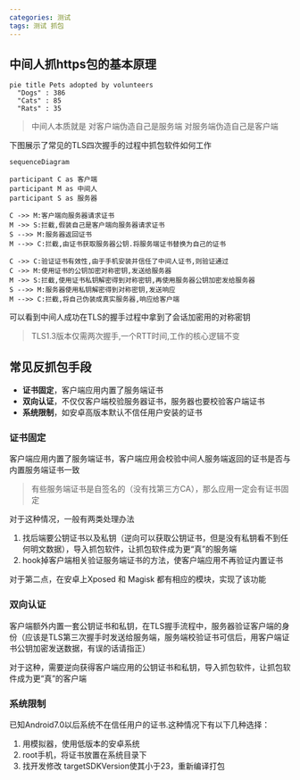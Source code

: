 ```yaml
---
categories: 测试
tags: 测试 抓包
---
```


## 中间人抓https包的基本原理

```mermaid!
pie title Pets adopted by volunteers
  "Dogs" : 386
  "Cats" : 85
  "Rats" : 35
```

>中间人本质就是
对客户端伪造自己是服务端
对服务端伪造自己是客户端

下图展示了常见的TLS四次握手的过程中抓包软件如何工作

```mermaid!
sequenceDiagram

participant C as 客户端
participant M as 中间人
participant S as 服务器

C ->> M:客户端向服务器请求证书
M ->> S:拦截,假装自己是客户端向服务器请求证书
S -->> M:服务器返回证书
M -->> C:拦截,由证书获取服务器公钥.将服务端证书替换为自己的证书

C ->> C:验证证书有效性,由于手机安装并信任了中间人证书,则验证通过
C ->> M:使用证书的公钥加密对称密钥,发送给服务器
M ->> S:拦截,使用证书私钥解密得到对称密钥,再使用服务器公钥加密发给服务器
S -->> M:服务器使用私钥解密得到对称密钥,发送响应
M -->> C:拦截,将自己伪装成真实服务器,响应给客户端

```

可以看到中间人成功在TLS的握手过程中拿到了会话加密用的对称密钥
>TLS1.3版本仅需两次握手,一个RTT时间,工作的核心逻辑不变

## 常见反抓包手段

- **证书固定**，客户端应用内置了服务端证书
- **双向认证**，不仅仅客户端校验服务器证书，服务器也要校验客户端证书
- **系统限制**，如安卓高版本默认不信任用户安装的证书

### 证书固定

客户端应用内置了服务端证书，客户端应用会校验中间人服务端返回的证书是否与内置服务端证书一致
>有些服务端证书是自签名的（没有找第三方CA），那么应用一定会有证书固定

对于这种情况，一般有两类处理办法

1. 找后端要公钥证书以及私钥（逆向可以获取公钥证书，但是没有私钥看不到任何明文数据），导入抓包软件，让抓包软件成为更“真”的服务端
2. hook掉客户端相关验证服务端证书的方法，使客户端应用不再验证内置证书

对于第二点，在安卓上Xposed 和 Magisk 都有相应的模块，实现了该功能

### 双向认证

客户端额外内置一套公钥证书和私钥，在TLS握手流程中，服务器验证客户端的身份（应该是TLS第三次握手时发送给服务端，服务端校验证书可信后，用客户端证书公钥加密发送数据，有误的话请指正）

对于这种，需要逆向获得客户端应用的公钥证书和私钥，导入抓包软件，让抓包软件成为更“真”的客户端

### 系统限制

已知Android7.0以后系统不在信任用户的证书.这种情况下有以下几种选择：

1. 用模拟器，使用低版本的安卓系统
2. root手机，将证书放置在系统目录下
3. 找开发修改 targetSDKVersion使其小于23，重新编译打包
